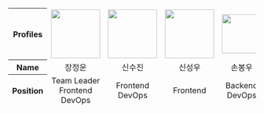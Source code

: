 <table width="100%" align="center" style="border-collapse: collapse; text-align: center;">
<thead>
<tr>
<th>Profiles</th>
<td width="100" align="center">
<a href="https://github.com/devwoon">
<img src="" width="100" height="100">
</a>
</td>
<td width="100" align="center">
<a href="https://github.com/Shin-Sujin">
<img src="" width="100" height="100">
</a>
</td>
<td width="100" align="center">
<a href="https://github.com/Shinsungwoo21">
<img src="" width="100" height="100">
</a>
</td>
<td width="100" align="center">
<a href="https://github.com/bong-u">
<img src="https://github.com/user-attachments/assets/5b3f19e5-d64b-4c77-bc99-e26e6db35b65" width="80" height="80">
</a>
</td>
<td width="100" align="center">
<a href="https://github.com/yksoo00">
<img src="" width="100" height="100">
</a>
</td>
<td width="100" align="center">
<a href="https://github.com/Boseong0902">
<img src="" width="100" height="100">
</a>
</td>
</tr>
<tr>
<th>Name</th>
<td width="100" align="center">장정운</td>
<td width="100" align="center">신수진</td>
<td width="100" align="center">신성우</td>
<td width="100" align="center">손봉우</td>
<td width="100" align="center">연경수</td>
<td width="100" align="center">박보성</td>
</tr>
<tr>
<th>Position</th>
<td width="150" align="center">
Team Leader<br>
Frontend<br>
DevOps<br>
</td>
<td width="150" align="center">
Frontend<br>
DevOps<br>
</td>
<td width="150" align="center">
Frontend
</td>
<td width="150" align="center">
Backend<br>
DevOps
</td>
<td width="150" align="center">
Backend<br>
DevOps
</td>
<td width="150" align="center">
Backend<br>
DevOps
</td>
</tr>
<tr>
</thead>
</table>

